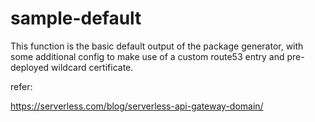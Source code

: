 # sample-default
This function is the basic default output of the package generator, with some additional config to make use of a custom route53 entry and pre-deployed wildcard certificate.

refer:

https://serverless.com/blog/serverless-api-gateway-domain/
